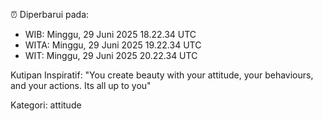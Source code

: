 ⏰ Diperbarui pada:
- WIB: Minggu, 29 Juni 2025 18.22.34 UTC
- WITA: Minggu, 29 Juni 2025 19.22.34 UTC
- WIT: Minggu, 29 Juni 2025 20.22.34 UTC

Kutipan Inspiratif:
"You create beauty with your attitude, your behaviours, and your actions. Its all up to you"


Kategori: attitude

